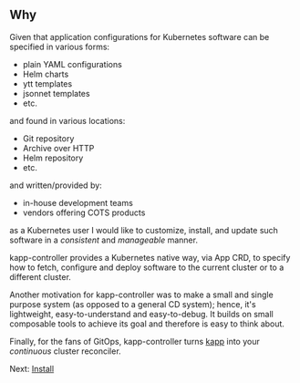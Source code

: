 ## Why

Given that application configurations for Kubernetes software can be specified in various forms:

- plain YAML configurations
- Helm charts
- ytt templates
- jsonnet templates
- etc.

and found in various locations:

- Git repository
- Archive over HTTP
- Helm repository
- etc.

and written/provided by:

- in-house development teams
- vendors offering COTS products

as a Kubernetes user I would like to customize, install, and update such software in a _consistent_ and _manageable_ manner.

kapp-controller provides a Kubernetes native way, via App CRD, to specify how to fetch, configure and deploy software to the current cluster or to a different cluster.

Another motivation for kapp-controller was to make a small and single purpose system (as opposed to a general CD system); hence, it's lightweight, easy-to-understand and easy-to-debug. It builds on small composable tools to achieve its goal and therefore is easy to think about.

Finally, for the fans of GitOps, kapp-controller turns [kapp](https://get-kapp.io) into your _continuous_ cluster reconciler.

Next: [Install](install.md)
